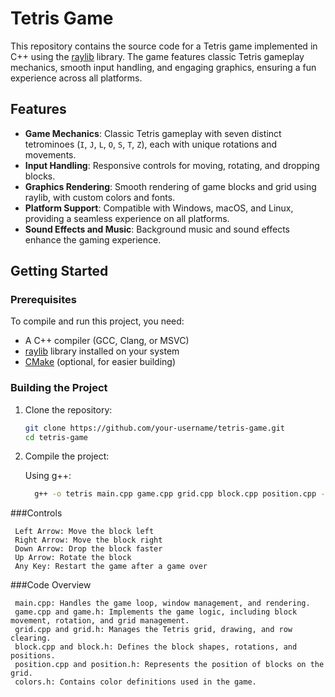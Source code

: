 # Tetris Game

This repository contains the source code for a Tetris game implemented in C++ using the [raylib](https://www.raylib.com/) library. The game features classic Tetris gameplay mechanics, smooth input handling, and engaging graphics, ensuring a fun experience across all platforms.

## Features

- **Game Mechanics**: Classic Tetris gameplay with seven distinct tetrominoes (`I`, `J`, `L`, `O`, `S`, `T`, `Z`), each with unique rotations and movements.
- **Input Handling**: Responsive controls for moving, rotating, and dropping blocks.
- **Graphics Rendering**: Smooth rendering of game blocks and grid using raylib, with custom colors and fonts.
- **Platform Support**: Compatible with Windows, macOS, and Linux, providing a seamless experience on all platforms.
- **Sound Effects and Music**: Background music and sound effects enhance the gaming experience.

## Getting Started

### Prerequisites

To compile and run this project, you need:

- A C++ compiler (GCC, Clang, or MSVC)
- [raylib](https://www.raylib.com/) library installed on your system
- [CMake](https://cmake.org/) (optional, for easier building)

### Building the Project

1. Clone the repository:
   ```bash
   git clone https://github.com/your-username/tetris-game.git
   cd tetris-game
    ```
2. Compile the project:

    Using g++:

    ```bash
      g++ -o tetris main.cpp game.cpp grid.cpp block.cpp position.cpp -lraylib -lopengl32 -lgdi32 -lwinmm
    ```
###Controls
   ```
    Left Arrow: Move the block left
    Right Arrow: Move the block right
    Down Arrow: Drop the block faster
    Up Arrow: Rotate the block
    Any Key: Restart the game after a game over
   ```
###Code Overview
   ```
    main.cpp: Handles the game loop, window management, and rendering.
    game.cpp and game.h: Implements the game logic, including block movement, rotation, and grid management.
    grid.cpp and grid.h: Manages the Tetris grid, drawing, and row clearing.
    block.cpp and block.h: Defines the block shapes, rotations, and positions.
    position.cpp and position.h: Represents the position of blocks on the grid.
    colors.h: Contains color definitions used in the game.
   ```
 
 
